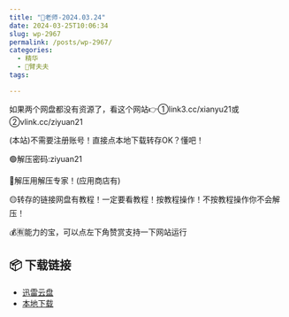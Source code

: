 ```yaml
---
title: "🌸老师-2024.03.24"
date: 2024-03-25T10:06:34
slug: wp-2967
permalink: /posts/wp-2967/
categories:
  - 精华
  - 🌸臂夫夫
tags:

---
```


如果两个网盘都没有资源了，看这个网站👉①link3.cc/xianyu21或②vlink.cc/ziyuan21

(本站)不需要注册账号！直接点本地下载转存OK？懂吧！

🟢解压密码:ziyuan21

🔵解压用解压专家！(应用商店有)

🟡转存的链接网盘有教程！一定要看教程！按教程操作！不按教程操作你不会解压！

💰🈶能力的宝，可以点左下角赞赏支持一下网站运行

## 📦 下载链接
- [迅雷云盘](https://blziyuan21.com/pay-download/2967?key=ddf6b0b384&down_id=0)
- [本地下载](https://blziyuan21.com/pay-download/2967?key=ddf6b0b384&down_id=1)

